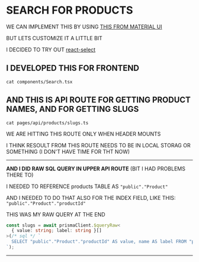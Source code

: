 # SEARCH FOR PRODUCTS

WE CAN IMPLEMENT THIS BY USING [THIS FROM MATERIAL UI](https://material-ui.com/components/autocomplete/#autocomplete)

BUT LETS CUSTOMIZE IT A LITTLE BIT

I DECIDED TO TRY OUT [react-select](https://react-select.com/home#getting-started)

## I DEVELOPED THIS FOR FRONTEND

```
cat components/Search.tsx
```

## AND THIS IS API ROUTE FOR GETTING PRODUCT NAMES, AND FOR GETTING SLUGS

```
cat pages/api/products/slugs.ts
```

WE ARE HITTING THIS ROUTE ONLY WHEN HEADER MOUNTS

I THINK RESOULT FROM THIS ROUTE NEEDS TO BE IN LOCAL STORAG OR SOMETHING (I DON'T HAVE TIME FOR THT NOW)

***

**AND I DID RAW SQL QUERY IN UPPER API ROUTE** (BIT I HAD PROBLEMS THERE TO)

I NEEDED TO REFERENCE products TABLE AS `"public"."Product"`

AND I NEEDED TO DO THAT ALSO FOR THE INDEX FIELD, LIKE THIS: `"public"."Product"."productId"`

THIS WAS MY RAW QUERY AT THE END

```ts
const slugs = await prismaClient.$queryRaw<
  { value: string; label: string }[]
>(/* sql */ `
  SELECT "public"."Product"."productId" AS value, name AS label FROM "public"."Product";
`);
```

***
